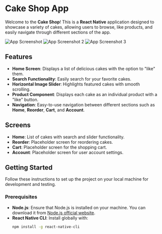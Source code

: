 # Cake Shop App

Welcome to the **Cake Shop**! This is a **React Native** application designed to showcase a variety of cakes, allowing users to browse, like products, and easily navigate through different sections of the app.

![App Screenshot](https://github.com/user-attachments/assets/e0227cb8-f84a-4f79-b78f-a36518600b8b)
![App Screenshot 2](https://github.com/user-attachments/assets/a330401c-95b7-4f75-a5a6-8ca43f086273)
![App Screenshot 3](https://github.com/user-attachments/assets/ee7e6247-bd6b-4674-a01c-1d82a0e7b60b)

## Features

- **Home Screen**: Displays a list of delicious cakes with the option to "like" them.
- **Search Functionality**: Easily search for your favorite cakes.
- **Horizontal Image Slider**: Highlights featured cakes with smooth scrolling.
- **Product Component**: Displays each cake as an individual product with a "like" button.
- **Navigation**: Easy-to-use navigation between different sections such as **Home**, **Reorder**, **Cart**, and **Account**.

## Screens

- **Home**: List of cakes with search and slider functionality.
- **Reorder**: Placeholder screen for reordering cakes.
- **Cart**: Placeholder screen for the shopping cart.
- **Account**: Placeholder screen for user account settings.

## Getting Started

Follow these instructions to set up the project on your local machine for development and testing.

### Prerequisites

- **Node.js**: Ensure that Node.js is installed on your machine. You can download it from [Node.js official website](https://nodejs.org/).
- **React Native CLI**: Install globally with:
   ```bash
   npm install -g react-native-cli
